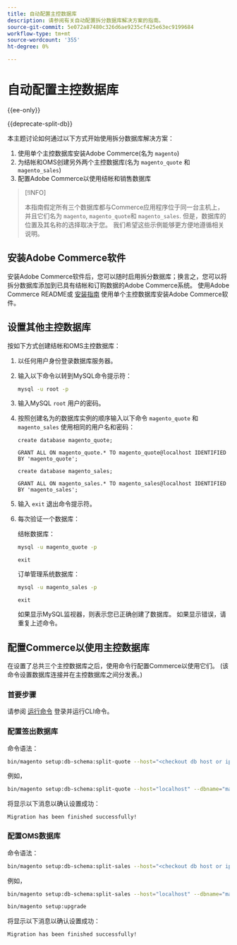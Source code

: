 ```yaml
---
title: 自动配置主控数据库
description: 请参阅有关自动配置拆分数据库解决方案的指南。
source-git-commit: 5e072a87480c326d6ae9235cf425e63ec9199684
workflow-type: tm+mt
source-wordcount: '355'
ht-degree: 0%

---
```



# 自动配置主控数据库

{{ee-only}}

{{deprecate-split-db}}

本主题讨论如何通过以下方式开始使用拆分数据库解决方案：

1. 使用单个主控数据库安装Adobe Commerce(名为 `magento`)
1. 为结帐和OMS创建另外两个主控数据库(名为 `magento_quote` 和 `magento_sales`)
1. 配置Adobe Commerce以使用结帐和销售数据库

>[!INFO]
>
>本指南假定所有三个数据库都与Commerce应用程序位于同一台主机上，并且它们名为 `magento`, `magento_quote`和 `magento_sales`. 但是，数据库的位置及其名称的选择取决于您。 我们希望这些示例能够更方便地遵循相关说明。

## 安装Adobe Commerce软件

安装Adobe Commerce软件后，您可以随时启用拆分数据库；换言之，您可以将拆分数据库添加到已具有结帐和订购数据的Adobe Commerce系统。 使用Adobe Commerce README或 [安装指南](../../installation/overview.md) 使用单个主控数据库安装Adobe Commerce软件。

## 设置其他主控数据库

按如下方式创建结帐和OMS主控数据库：

1. 以任何用户身份登录数据库服务器。
1. 输入以下命令以转到MySQL命令提示符：

   ```bash
   mysql -u root -p
   ```

1. 输入MySQL `root` 用户的密码。
1. 按照创建名为的数据库实例的顺序输入以下命令 `magento_quote` 和 `magento_sales` 使用相同的用户名和密码：

   ```shell
   create database magento_quote;
   ```

   ```shell
   GRANT ALL ON magento_quote.* TO magento_quote@localhost IDENTIFIED BY 'magento_quote';
   ```

   ```shell
   create database magento_sales;
   ```

   ```shell
   GRANT ALL ON magento_sales.* TO magento_sales@localhost IDENTIFIED BY 'magento_sales';
   ```

1. 输入 `exit` 退出命令提示符。

1. 每次验证一个数据库：

   结帐数据库：

   ```bash
   mysql -u magento_quote -p
   ```

   ```shell
   exit
   ```

   订单管理系统数据库：

   ```bash
   mysql -u magento_sales -p
   ```

   ```shell
   exit
   ```

   如果显示MySQL监视器，则表示您已正确创建了数据库。 如果显示错误，请重复上述命令。

## 配置Commerce以使用主控数据库

在设置了总共三个主控数据库之后，使用命令行配置Commerce以使用它们。 (该命令设置数据库连接并在主控数据库之间分发表。)

### 首要步骤

请参阅 [运行命令](../cli/config-cli.md#running-commands) 登录并运行CLI命令。

### 配置签出数据库

命令语法：

```bash
bin/magento setup:db-schema:split-quote --host="<checkout db host or ip>" --dbname="<name>" --username="<checkout db username>" --password="<password>"
```

例如，

```bash
bin/magento setup:db-schema:split-quote --host="localhost" --dbname="magento_quote" --username="magento_quote" --password="magento_quote"
```

将显示以下消息以确认设置成功：

```terminal
Migration has been finished successfully!
```

### 配置OMS数据库

命令语法：

```bash
bin/magento setup:db-schema:split-sales --host="<checkout db host or ip>" --dbname="<name>" --username="<checkout db username>" --password="<password>"
```

例如，

```bash
bin/magento setup:db-schema:split-sales --host="localhost" --dbname="magento_sales" --username="magento_sales" --password="magento_sales"
```

```bash
bin/magento setup:upgrade
```

将显示以下消息以确认设置成功：

```terminal
Migration has been finished successfully!
```
